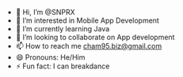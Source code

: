 - 👋 Hi, I’m @SNPRX
- 👀 I’m interested in Mobile App Development
- 🌱 I’m currently learning Java
- 💞️ I’m looking to collaborate on App development
- 📫 How to reach me cham95.biz@gmail.com
- 😄 Pronouns: He/Him
- ⚡ Fun fact: I can breakdance

<!---
SNPRX/SNPRX is a ✨ special ✨ repository because its `README.md` (this file) appears on your GitHub profile.
You can click the Preview link to take a look at your changes.
--->
